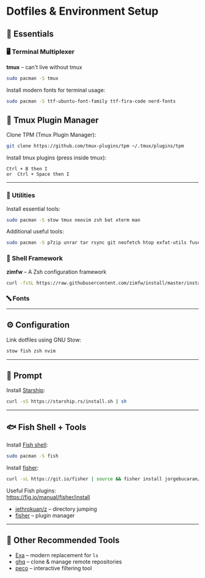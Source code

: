 # Dotfiles & Environment Setup

## 🧠 Essentials

### 🖥️ Terminal Multiplexer

**tmux** – can't live without tmux  
```sh
sudo pacman -S tmux
```
Install modern fonts for terminal usage:  
```sh
sudo pacman -S ttf-ubuntu-font-family ttf-fira-code nerd-fonts
```
## 🔌 Tmux Plugin Manager

Clone TPM (Tmux Plugin Manager):  
```sh
git clone https://github.com/tmux-plugins/tpm ~/.tmux/plugins/tpm
```

Install tmux plugins (press inside tmux):  
```
Ctrl + B then I  
or  Ctrl + Space then I
```

---

### 🧰 Utilities

Install essential tools:  
```sh
sudo pacman -S stow tmux neovim zsh bat xterm man
```

Additional useful tools:  
```sh
sudo pacman -S p7zip unrar tar rsync git neofetch htop exfat-utils fuse-exfat ntfs-3g flac jasper aria2
```

### 🧪 Shell Framework

**zimfw** – A Zsh configuration framework  
```sh
curl -fsSL https://raw.githubusercontent.com/zimfw/install/master/install.zsh | zsh
```

### 🔤 Fonts


---

## ⚙️ Configuration

Link dotfiles using GNU Stow:  
```sh
stow fish zsh nvim
```


---

## 🚀 Prompt

Install [Starship](https://starship.rs/):  
```sh
curl -sS https://starship.rs/install.sh | sh
```

---


## 🐟 Fish Shell + Tools

Install [Fish shell](https://fishshell.com):  
```sh
sudo pacman -S fish
```

Install [fisher](https://github.com/jorgebucaran/fisher):  
```sh
curl -sL https://git.io/fisher | source && fisher install jorgebucaran/fisher
```

Useful Fish plugins:  
https://fig.io/manual/fisher/install
- [jethrokuan/z](https://github.com/jethrokuan/z) – directory jumping  
- [fisher](https://github.com/jorgebucaran/fisher) – plugin manager
---

## 🔧 Other Recommended Tools

- [Exa](https://the.exa.website/) – modern replacement for `ls`
- [ghq](https://github.com/x-motemen/ghq) – clone & manage remote repositories
- [peco](https://github.com/peco/peco) – interactive filtering tool

